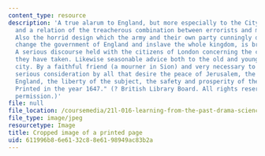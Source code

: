 ```yaml
---
content_type: resource
description: 'A true alarum to England, but more especially to the City of London:
  and a relation of the treacherous combination between errorists and malignants.
  Also the horrid design which the army and their own party cunningly drive on to
  change the government of England and inslave the whole kingdom, is briefly declared.
  A serious discourse held with the citizens of London concerning the covenant that
  they have taken. Likewise seasonable advice both to the old and young men of the
  city. By a faithful friend (a mourner in Sion) and very necessary to be taken into
  serious consideration by all that desire the peace of Jerusalem, the welfare of
  England, the liberty of the subject, the safety and prosperity of the City of London.
  Printed in the year 1647." (? British Library Board. All rights reserved. Used with
  permission.)'
file: null
file_location: /coursemedia/21l-016-learning-from-the-past-drama-science-performance-spring-2009/611996b86e6132c88e6198949ac83b2a_21l-016s09-th.jpg
file_type: image/jpeg
resourcetype: Image
title: Cropped image of a printed page
uid: 611996b8-6e61-32c8-8e61-98949ac83b2a
---
```

